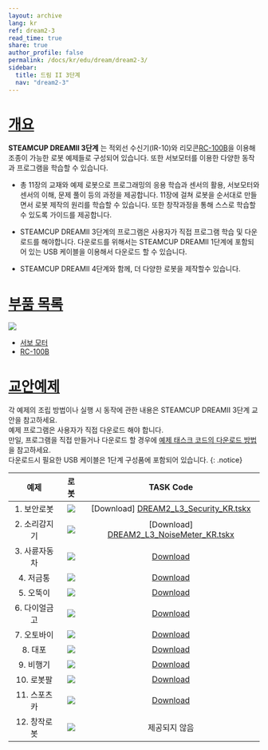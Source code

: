 ```yaml
---
layout: archive
lang: kr
ref: dream2-3
read_time: true
share: true
author_profile: false
permalink: /docs/kr/edu/dream/dream2-3/
sidebar:
  title: 드림 II 3단계
  nav: "dream2-3"
---
```


# [개요](#개요)

**STEAMCUP DREAMII 3단계** 는 적외선 수신기(IR-10)와 리모콘[RC-100B]을 이용해 조종이 가능한 로봇 예제들로 구성되어 있습니다. 또한 서보모터를 이용한 다양한 동작과 프로그램을 학습할 수 있습니다.

- 총 11장의 교재와 예제 로봇으로 프로그래밍의 응용 학습과 센서의 활용, 서보모터와 센서의 이해, 문제 풀이 등의 과정을 제공합니다. 11장에 걸쳐 로봇을 순서대로 만들면서 로봇 제작의 원리를 학습할 수 있습니다. 또한 창작과정을 통해 스스로 학습할 수 있도록 가이드를 제공합니다.

- STEAMCUP DREAMII 3단계의 프로그램은 사용자가 직접 프로그램 학습 및 다운로드를 해야합니다. 다운로드를 위해서는 STEAMCUP DREAMII 1단계에 포함되어 있는 USB 케이블을 이용해서 다운로드 할 수 있습니다.

- STEAMCUP DREAMII 4단계와 함께, 더 다양한 로봇을 제작할수 있습니다.

# [부품 목록](#부품-목록)

![](/assets/images/edu/dream/dream2/e-manual_dreamⅡ_lv3_partlist_kr.jpg)

- [서보 모터]
- [RC-100B]

# [교안예제](#교안예제)

각 예제의 조립 방법이나 실행 시 동작에 관한 내용은 STEAMCUP DREAMII 3단계 교안을 참고하세요.  
예제 프로그램은 사용자가 직접 다운로드 해야 합니다.  
만일, 프로그램을 직접 만들거나 다운로드 할 경우에 [예제 태스크 코드의 다운로드 방법]을 참고하세요.  
다운로드시 필요한 USB 케이블은 1단계 구성품에 포함되어 있습니다.
{: .notice}

|예제|로봇|TASK Code|
| :---: | :---: | :---: |
|1. 보안로봇|![](/assets/images/edu/dream/dream2/dreamⅡ_lv3_security_kr.jpg)| [Download] [DREAM2_L3_Security_KR.tskx]|
|2. 소리감지기|![](/assets/images/edu/dream/dream2/dreamⅡ_lv3_noisemeter_kr.jpg)|[Download] [DREAM2_L3_NoiseMeter_KR.tskx]|
|3. 사륜자동차|![](/assets/images/edu/dream/dream2/dreamⅡ_lv3_fourwheeled_kr.jpg)|[Download][DREAM2_L3_FourWheeled_KR.tskx]|
|4. 저금통|![](/assets/images/edu/dream/dream2/dreamⅡ_lv3_coinbank_kr.jpg)|[Download][DREAM2_L3_CoinBank_KR.tskx]|
|5. 오뚝이|![](/assets/images/edu/dream/dream2/dreamⅡ_lv3_tumblingdoll_kr.jpg)|[Download][DREAM2_L3_TumblingDoll_KR.tskx]|
|6. 다이얼금고|![](/assets/images/edu/dream/dream2/dreamⅡ_lv3_dialsafe_kr.jpg)|[Download][DREAM2_L3_DialSafe_KR.tskx]|
|7. 오토바이|![](/assets/images/edu/dream/dream2/dreamⅡ_lv3_motorcycle_kr.jpg)|[Download][DREAM2_L3_Motorcycle_KR.tskx]|
|8. 대포|![](/assets/images/edu/dream/dream2/dreamⅡ_lv3_cannon_kr.jpg)|[Download][DREAM2_L3_Cannon_KR.tskx]|
|9. 비행기|![](/assets/images/edu/dream/dream2/dreamⅡ_lv3_airplane_kr.jpg)|[Download][DREAM2_L3_Airplane_KR.tskx]|
|10. 로봇팔|![](/assets/images/edu/dream/dream2/dreamⅡ_lv3_manipulator_kr.jpg)|[Download][DREAM2_L3_Manipulator_KR.tskx]|
|11. 스포츠카|![](/assets/images/edu/dream/dream2/dreamⅡ_lv3_sportscar_kr.jpg)|[Download][DREAM2_L3_SportsCar_KR.tskx]|
|12. 창작로봇|![](/assets/images/edu/dream/dream2/dreamⅡ_lv3_12_kr.jpg)|제공되지 않음|


[서보 모터]: /docs/kr/parts/motor/servo_motor/
[RC-100B]: /docs/kr/parts/communication/rc-100/
[예제 태스크 코드의 다운로드 방법]: /docs/kr/faq/download_task_code/#cm-150
[DREAM2_L3_Security_KR.tskx]: http://www.robotis.com/service/download.php?no=924
[DREAM2_L3_NoiseMeter_KR.tskx]: http://www.robotis.com/service/download.php?no=923
[DREAM2_L3_FourWheeled_KR.tskx]: http://www.robotis.com/service/download.php?no=920
[DREAM2_L3_CoinBank_KR.tskx]: http://www.robotis.com/service/download.php?no=918
[DREAM2_L3_TumblingDoll_KR.tskx]: http://www.robotis.com/service/download.php?no=926
[DREAM2_L3_DialSafe_KR.tskx]: http://www.robotis.com/service/download.php?no=919
[DREAM2_L3_Motorcycle_KR.tskx]: http://www.robotis.com/service/download.php?no=922
[DREAM2_L3_Cannon_KR.tskx]: http://www.robotis.com/service/download.php?no=917
[DREAM2_L3_Airplane_KR.tskx]: http://www.robotis.com/service/download.php?no=916
[DREAM2_L3_Manipulator_KR.tskx]: http://www.robotis.com/service/download.php?no=921
[DREAM2_L3_SportsCar_KR.tskx]: http://www.robotis.com/service/download.php?no=925
